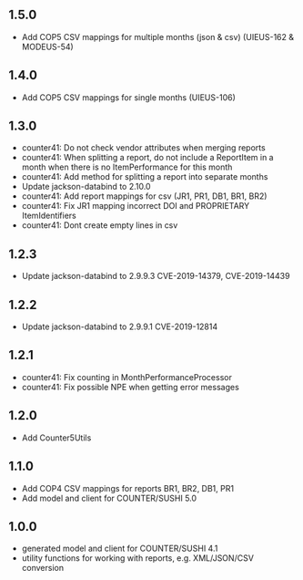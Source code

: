 ## 1.5.0
* Add COP5 CSV mappings for multiple months (json & csv) (UIEUS-162 & MODEUS-54)

## 1.4.0
* Add COP5 CSV mappings for single months (UIEUS-106)

## 1.3.0
* counter41: Do not check vendor attributes when merging reports
* counter41: When splitting a report, do not include a ReportItem in a month when there is no ItemPerformance for this month
* counter41: Add method for splitting a report into separate months
* Update jackson-databind to 2.10.0
* counter41: Add report mappings for csv (JR1, PR1, DB1, BR1, BR2)
* counter41: Fix JR1 mapping incorrect DOI and PROPRIETARY ItemIdentifiers
* counter41: Dont create empty lines in csv

## 1.2.3
* Update jackson-databind to 2.9.9.3 CVE-2019-14379, CVE-2019-14439

## 1.2.2
* Update jackson-databind to 2.9.9.1 CVE-2019-12814

## 1.2.1
* counter41: Fix counting in MonthPerformanceProcessor
* counter41: Fix possible NPE when getting error messages

## 1.2.0
* Add Counter5Utils

## 1.1.0
* Add COP4 CSV mappings for reports BR1, BR2, DB1, PR1
* Add model and client for COUNTER/SUSHI 5.0

## 1.0.0
* generated model and client for COUNTER/SUSHI 4.1
* utility functions for working with reports, e.g. XML/JSON/CSV conversion
